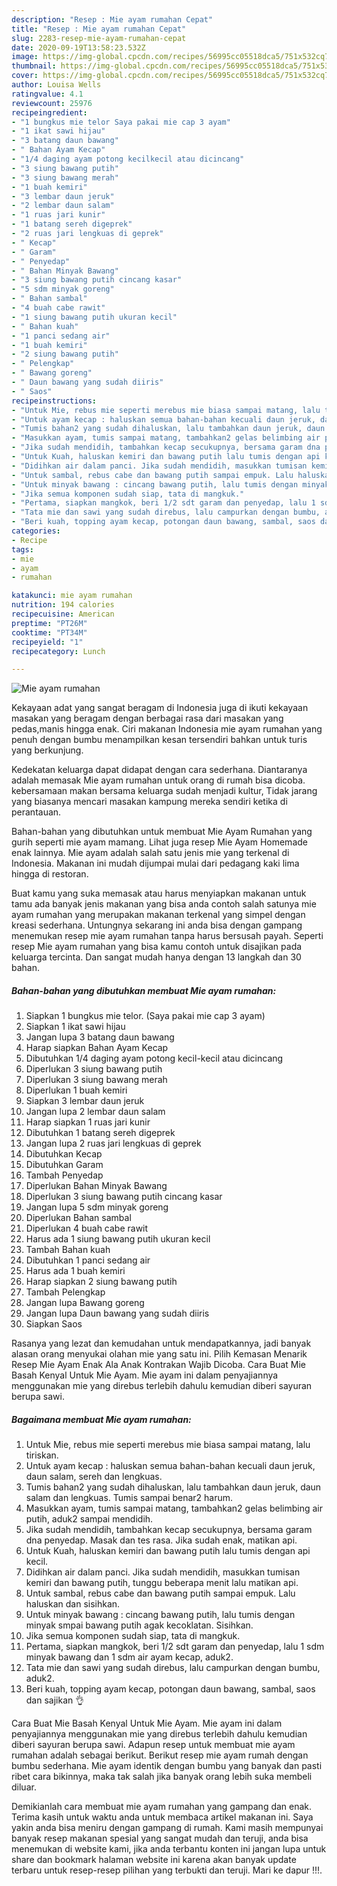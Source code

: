 ```yaml
---
description: "Resep : Mie ayam rumahan Cepat"
title: "Resep : Mie ayam rumahan Cepat"
slug: 2283-resep-mie-ayam-rumahan-cepat
date: 2020-09-19T13:58:23.532Z
image: https://img-global.cpcdn.com/recipes/56995cc05518dca5/751x532cq70/mie-ayam-rumahan-foto-resep-utama.jpg
thumbnail: https://img-global.cpcdn.com/recipes/56995cc05518dca5/751x532cq70/mie-ayam-rumahan-foto-resep-utama.jpg
cover: https://img-global.cpcdn.com/recipes/56995cc05518dca5/751x532cq70/mie-ayam-rumahan-foto-resep-utama.jpg
author: Louisa Wells
ratingvalue: 4.1
reviewcount: 25976
recipeingredient:
- "1 bungkus mie telor Saya pakai mie cap 3 ayam"
- "1 ikat sawi hijau"
- "3 batang daun bawang"
- " Bahan Ayam Kecap"
- "1/4 daging ayam potong kecilkecil atau dicincang"
- "3 siung bawang putih"
- "3 siung bawang merah"
- "1 buah kemiri"
- "3 lembar daun jeruk"
- "2 lembar daun salam"
- "1 ruas jari kunir"
- "1 batang sereh digeprek"
- "2 ruas jari lengkuas di geprek"
- " Kecap"
- " Garam"
- " Penyedap"
- " Bahan Minyak Bawang"
- "3 siung bawang putih cincang kasar"
- "5 sdm minyak goreng"
- " Bahan sambal"
- "4 buah cabe rawit"
- "1 siung bawang putih ukuran kecil"
- " Bahan kuah"
- "1 panci sedang air"
- "1 buah kemiri"
- "2 siung bawang putih"
- " Pelengkap"
- " Bawang goreng"
- " Daun bawang yang sudah diiris"
- " Saos"
recipeinstructions:
- "Untuk Mie, rebus mie seperti merebus mie biasa sampai matang, lalu tiriskan."
- "Untuk ayam kecap : haluskan semua bahan-bahan kecuali daun jeruk, daun salam, sereh dan lengkuas."
- "Tumis bahan2 yang sudah dihaluskan, lalu tambahkan daun jeruk, daun salam dan lengkuas. Tumis sampai benar2 harum."
- "Masukkan ayam, tumis sampai matang, tambahkan2 gelas belimbing air putih, aduk2 sampai mendidih."
- "Jika sudah mendidih, tambahkan kecap secukupnya, bersama garam dna penyedap. Masak dan tes rasa. Jika sudah enak, matikan api."
- "Untuk Kuah, haluskan kemiri dan bawang putih lalu tumis dengan api kecil."
- "Didihkan air dalam panci. Jika sudah mendidih, masukkan tumisan kemiri dan bawang putih, tunggu beberapa menit lalu matikan api."
- "Untuk sambal, rebus cabe dan bawang putih sampai empuk. Lalu haluskan dan sisihkan."
- "Untuk minyak bawang : cincang bawang putih, lalu tumis dengan minyak smpai bawang putih agak kecoklatan. Sisihkan."
- "Jika semua komponen sudah siap, tata di mangkuk."
- "Pertama, siapkan mangkok, beri 1/2 sdt garam dan penyedap, lalu 1 sdm minyak bawang dan 1 sdm air ayam kecap, aduk2."
- "Tata mie dan sawi yang sudah direbus, lalu campurkan dengan bumbu, aduk2."
- "Beri kuah, topping ayam kecap, potongan daun bawang, sambal, saos dan sajikan 👌"
categories:
- Recipe
tags:
- mie
- ayam
- rumahan

katakunci: mie ayam rumahan 
nutrition: 194 calories
recipecuisine: American
preptime: "PT26M"
cooktime: "PT34M"
recipeyield: "1"
recipecategory: Lunch

---
```



![Mie ayam rumahan](https://img-global.cpcdn.com/recipes/56995cc05518dca5/751x532cq70/mie-ayam-rumahan-foto-resep-utama.jpg)

Kekayaan adat yang sangat beragam di Indonesia juga di ikuti kekayaan masakan yang beragam dengan berbagai rasa dari masakan yang pedas,manis hingga enak. Ciri makanan Indonesia mie ayam rumahan yang penuh dengan bumbu menampilkan kesan tersendiri bahkan untuk turis yang berkunjung.


Kedekatan keluarga dapat didapat dengan cara sederhana. Diantaranya adalah memasak Mie ayam rumahan untuk orang di rumah bisa dicoba. kebersamaan makan bersama keluarga sudah menjadi kultur, Tidak jarang yang biasanya mencari masakan kampung mereka sendiri ketika di perantauan.

Bahan-bahan yang dibutuhkan untuk membuat Mie Ayam Rumahan yang gurih seperti mie ayam mamang. Lihat juga resep Mie Ayam Homemade enak lainnya. Mie ayam adalah salah satu jenis mie yang terkenal di Indonesia. Makanan ini mudah dijumpai mulai dari pedagang kaki lima hingga di restoran.

Buat kamu yang suka memasak atau harus menyiapkan makanan untuk tamu ada banyak jenis makanan yang bisa anda contoh salah satunya mie ayam rumahan yang merupakan makanan terkenal yang simpel dengan kreasi sederhana. Untungnya sekarang ini anda bisa dengan gampang menemukan resep mie ayam rumahan tanpa harus bersusah payah.
Seperti resep Mie ayam rumahan yang bisa kamu contoh untuk disajikan pada keluarga tercinta. Dan sangat mudah hanya dengan 13 langkah dan 30 bahan.


<!--inarticleads1-->

##### Bahan-bahan yang dibutuhkan membuat Mie ayam rumahan:

1. Siapkan 1 bungkus mie telor. (Saya pakai mie cap 3 ayam)
1. Siapkan 1 ikat sawi hijau
1. Jangan lupa 3 batang daun bawang
1. Harap siapkan  Bahan Ayam Kecap
1. Dibutuhkan 1/4 daging ayam potong kecil-kecil atau dicincang
1. Diperlukan 3 siung bawang putih
1. Diperlukan 3 siung bawang merah
1. Diperlukan 1 buah kemiri
1. Siapkan 3 lembar daun jeruk
1. Jangan lupa 2 lembar daun salam
1. Harap siapkan 1 ruas jari kunir
1. Dibutuhkan 1 batang sereh digeprek
1. Jangan lupa 2 ruas jari lengkuas di geprek
1. Dibutuhkan  Kecap
1. Dibutuhkan  Garam
1. Tambah  Penyedap
1. Diperlukan  Bahan Minyak Bawang
1. Diperlukan 3 siung bawang putih cincang kasar
1. Jangan lupa 5 sdm minyak goreng
1. Diperlukan  Bahan sambal
1. Diperlukan 4 buah cabe rawit
1. Harus ada 1 siung bawang putih ukuran kecil
1. Tambah  Bahan kuah
1. Dibutuhkan 1 panci sedang air
1. Harus ada 1 buah kemiri
1. Harap siapkan 2 siung bawang putih
1. Tambah  Pelengkap
1. Jangan lupa  Bawang goreng
1. Jangan lupa  Daun bawang yang sudah diiris
1. Siapkan  Saos


Rasanya yang lezat dan kemudahan untuk mendapatkannya, jadi banyak alasan orang menyukai olahan mie yang satu ini. Pilih Kemasan Menarik Resep Mie Ayam Enak Ala Anak Kontrakan Wajib Dicoba. Cara Buat Mie Basah Kenyal Untuk Mie Ayam. Mie ayam ini dalam penyajiannya menggunakan mie yang direbus terlebih dahulu kemudian diberi sayuran berupa sawi. 

<!--inarticleads2-->

##### Bagaimana membuat  Mie ayam rumahan:

1. Untuk Mie, rebus mie seperti merebus mie biasa sampai matang, lalu tiriskan.
1. Untuk ayam kecap : haluskan semua bahan-bahan kecuali daun jeruk, daun salam, sereh dan lengkuas.
1. Tumis bahan2 yang sudah dihaluskan, lalu tambahkan daun jeruk, daun salam dan lengkuas. Tumis sampai benar2 harum.
1. Masukkan ayam, tumis sampai matang, tambahkan2 gelas belimbing air putih, aduk2 sampai mendidih.
1. Jika sudah mendidih, tambahkan kecap secukupnya, bersama garam dna penyedap. Masak dan tes rasa. Jika sudah enak, matikan api.
1. Untuk Kuah, haluskan kemiri dan bawang putih lalu tumis dengan api kecil.
1. Didihkan air dalam panci. Jika sudah mendidih, masukkan tumisan kemiri dan bawang putih, tunggu beberapa menit lalu matikan api.
1. Untuk sambal, rebus cabe dan bawang putih sampai empuk. Lalu haluskan dan sisihkan.
1. Untuk minyak bawang : cincang bawang putih, lalu tumis dengan minyak smpai bawang putih agak kecoklatan. Sisihkan.
1. Jika semua komponen sudah siap, tata di mangkuk.
1. Pertama, siapkan mangkok, beri 1/2 sdt garam dan penyedap, lalu 1 sdm minyak bawang dan 1 sdm air ayam kecap, aduk2.
1. Tata mie dan sawi yang sudah direbus, lalu campurkan dengan bumbu, aduk2.
1. Beri kuah, topping ayam kecap, potongan daun bawang, sambal, saos dan sajikan 👌


Cara Buat Mie Basah Kenyal Untuk Mie Ayam. Mie ayam ini dalam penyajiannya menggunakan mie yang direbus terlebih dahulu kemudian diberi sayuran berupa sawi. Adapun resep untuk membuat mie ayam rumahan adalah sebagai berikut. Berikut resep mie ayam rumah dengan bumbu sederhana. Mie ayam identik dengan bumbu yang banyak dan pasti ribet cara bikinnya, maka tak salah jika banyak orang lebih suka membeli diluar. 

Demikianlah cara membuat mie ayam rumahan yang gampang dan enak. Terima kasih untuk waktu anda untuk membaca artikel makanan ini. Saya yakin anda bisa meniru dengan gampang di rumah. Kami masih mempunyai banyak resep makanan spesial yang sangat mudah dan teruji, anda bisa menemukan di website kami, jika anda terbantu konten ini jangan lupa untuk share dan bookmark halaman website ini karena akan banyak update terbaru untuk resep-resep pilihan yang terbukti dan teruji. Mari ke dapur !!!. 
